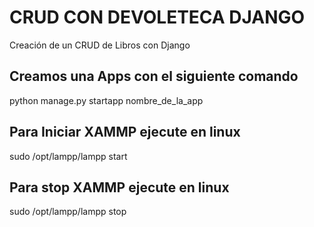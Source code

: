 # CRUD CON DEVOLETECA DJANGO

Creación de un CRUD de Libros con Django

## Creamos una Apps con el siguiente comando

python manage.py startapp nombre_de_la_app

## Para Iniciar XAMMP ejecute en linux

sudo /opt/lampp/lampp start

## Para stop XAMMP ejecute en linux

sudo /opt/lampp/lampp stop
